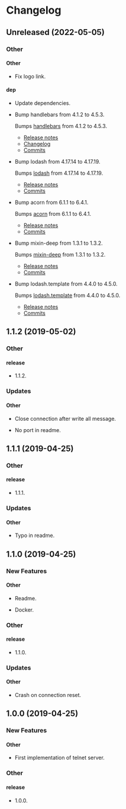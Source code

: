 # Changelog

## Unreleased (2022-05-05)

### Other
#### Other

- Fix logo link.
    
#### dep

- Update dependencies.
    
- Bump handlebars from 4.1.2 to 4.5.3.
    
  Bumps [handlebars](https://github.com/wycats/handlebars.js) from 4.1.2 to 4.5.3.
  - [Release notes](https://github.com/wycats/handlebars.js/releases)
  - [Changelog](https://github.com/wycats/handlebars.js/blob/master/release-notes.md)
  - [Commits](https://github.com/wycats/handlebars.js/compare/v4.1.2...v4.5.3)
- Bump lodash from 4.17.14 to 4.17.19.
    
  Bumps [lodash](https://github.com/lodash/lodash) from 4.17.14 to 4.17.19.
  - [Release notes](https://github.com/lodash/lodash/releases)
  - [Commits](https://github.com/lodash/lodash/compare/4.17.14...4.17.19)
- Bump acorn from 6.1.1 to 6.4.1.
    
  Bumps [acorn](https://github.com/acornjs/acorn) from 6.1.1 to 6.4.1.
  - [Release notes](https://github.com/acornjs/acorn/releases)
  - [Commits](https://github.com/acornjs/acorn/compare/6.1.1...6.4.1)
- Bump mixin-deep from 1.3.1 to 1.3.2.
    
  Bumps [mixin-deep](https://github.com/jonschlinkert/mixin-deep) from 1.3.1 to 1.3.2.
  - [Release notes](https://github.com/jonschlinkert/mixin-deep/releases)
  - [Commits](https://github.com/jonschlinkert/mixin-deep/compare/1.3.1...1.3.2)
- Bump lodash.template from 4.4.0 to 4.5.0.
    
  Bumps [lodash.template](https://github.com/lodash/lodash) from 4.4.0 to 4.5.0.
  - [Release notes](https://github.com/lodash/lodash/releases)
  - [Commits](https://github.com/lodash/lodash/compare/4.4.0...4.5.0)
## 1.1.2 (2019-05-02)

### Other
#### release

- 1.1.2.
    
### Updates
#### Other

- Close connection after write all message.
    
- No port in readme.
    
## 1.1.1 (2019-04-25)

### Other
#### release

- 1.1.1.
    
### Updates
#### Other

- Typo in readme.
    
## 1.1.0 (2019-04-25)

### New Features
#### Other

- Readme.
    
- Docker.
    
### Other
#### release

- 1.1.0.
    
### Updates
#### Other

- Crash on connection reset.
    
## 1.0.0 (2019-04-25)

### New Features
#### Other

- First implementation of telnet server.
    
### Other
#### release

- 1.0.0.
